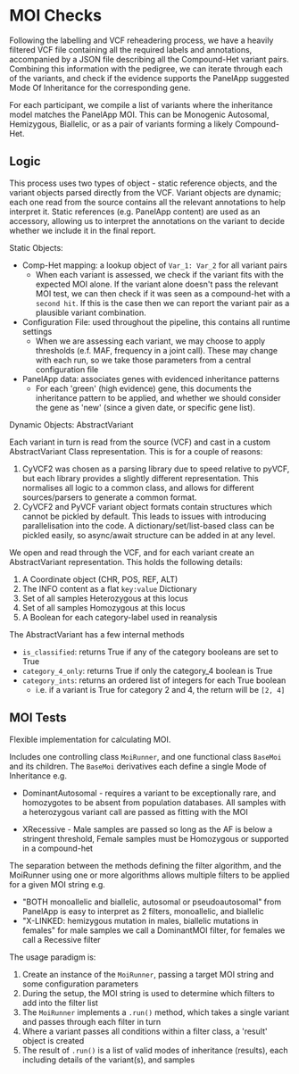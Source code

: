 # MOI Checks

Following the labelling and VCF reheadering process, we have a heavily filtered VCF file containing all the required
labels and annotations, accompanied by a JSON file describing all the Compound-Het variant pairs. Combining this
information with the pedigree, we can iterate through each of the variants, and check if the evidence supports the
PanelApp suggested Mode Of Inheritance for the corresponding gene.

For each participant, we compile a list of variants where the inheritance model matches the PanelApp MOI. This can be
Monogenic Autosomal, Hemizygous, Biallelic, or as a pair of variants forming a likely Compound-Het.

## Logic

This process uses two types of object - static reference objects, and the variant objects parsed directly from the VCF.
Variant objects are dynamic; each one read from the source contains all the relevant annotations to help interpret it.
Static references (e.g. PanelApp content) are used as an accessory, allowing us to interpret the annotations on the
variant to decide whether we include it in the final report.

Static Objects:

- Comp-Het mapping: a lookup object of `Var_1: Var_2` for all variant pairs
  - When each variant is assessed, we check if the variant fits with the expected MOI alone. If
  the variant alone doesn't pass the relevant MOI test, we can then check if it was seen as a compound-het with a
  `second hit`. If this is the case then we can report the variant pair as a plausible variant combination.
- Configuration File: used throughout the pipeline, this contains all runtime settings
  - When we are assessing each variant, we may choose to apply thresholds (e.f. MAF, frequency in a joint call). These
  may change with each run, so we take those parameters from a central configuration file
- PanelApp data: associates genes with evidenced inheritance patterns
  - For each 'green' (high evidence) gene, this documents the inheritance pattern to be applied, and whether we should
  consider the gene as 'new' (since a given date, or specific gene list).

Dynamic Objects: AbstractVariant

Each variant in turn is read from the source (VCF) and cast in a custom AbstractVariant Class representation. This is
for a couple of reasons:

1. CyVCF2 was chosen as a parsing library due to speed relative to pyVCF, but each library provides a slightly different
representation. This normalises all logic to a common class, and allows for different sources/parsers to generate a
common format.
2. CyVCF2 and PyVCF variant object formats contain structures which cannot be pickled by default. This leads to issues
with introducing parallelisation into the code. A dictionary/set/list-based class can be pickled easily, so async/await
structure can be added in at any level.

We open and read through the VCF, and for each variant create an AbstractVariant representation. This holds the
following details:

1. A Coordinate object (CHR, POS, REF, ALT)
2. The INFO content as a flat `key:value` Dictionary
3. Set of all samples Heterozygous at this locus
4. Set of all samples Homozygous at this locus
5. A Boolean for each category-label used in reanalysis

The AbstractVariant has a few internal methods

 - `is_classified`: returns True if any of the category booleans are set to True
 - `category_4_only`: returns True if only the category_4 boolean is True
 - `category_ints`: returns an ordered list of integers for each True boolean
   - i.e. if a variant is True for category 2 and 4, the return will be `[2, 4]`


## MOI Tests

Flexible implementation for calculating MOI.

Includes one controlling class `MoiRunner`, and one functional class `BaseMoi` and its children. The `BaseMoi`
derivatives each define a single Mode of Inheritance e.g.

- DominantAutosomal - requires a variant to be exceptionally rare, and homozygotes to be absent from population
databases. All samples with a heterozygous variant call are passed as fitting with the MOI

- XRecessive - Male samples are passed so long as the AF is below a stringent threshold, Female samples must be
Homozygous or supported in a compound-het

The separation between the methods defining the filter algorithm, and the MoiRunner using one or more algorithms
allows multiple filters to be applied for a given MOI string e.g.

- "BOTH monoallelic and biallelic, autosomal or pseudoautosomal" from PanelApp is easy to interpret as
2 filters, monoallelic, and biallelic
- "X-LINKED: hemizygous mutation in males, biallelic mutations in females" for male samples we call a
DominantMOI filter, for females we call a Recessive filter

The usage paradigm is:

1. Create an instance of the `MoiRunner`, passing a target MOI string and some configuration parameters
2. During the setup, the MOI string is used to determine which filters to add into the filter list
3. The `MoiRunner` implements a `.run()` method, which takes a single variant and passes through each filter in turn
4. Where a variant passes all conditions within a filter class, a 'result' object is created
5. The result of `.run()` is a list of valid modes of inheritance (results), each including details of the variant(s),
and samples
